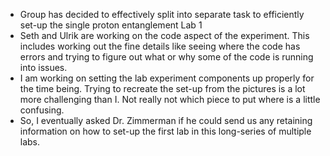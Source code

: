 - Group has decided to effectively split into separate task to efficiently set-up the single proton entanglement Lab 1
- Seth and Ulrik are working on the code aspect of the experiment. This includes working out the fine details like seeing where the code has errors and trying to figure out what or why some of the code is running into issues. 
- I am working on setting the lab experiment components up properly for the time being. Trying to recreate the set-up from the pictures is a lot more challenging than I. Not really not which piece to put where is a little confusing.
- So, I eventually asked Dr. Zimmerman if he could send us any retaining information on how to set-up the first lab in this long-series of multiple labs.